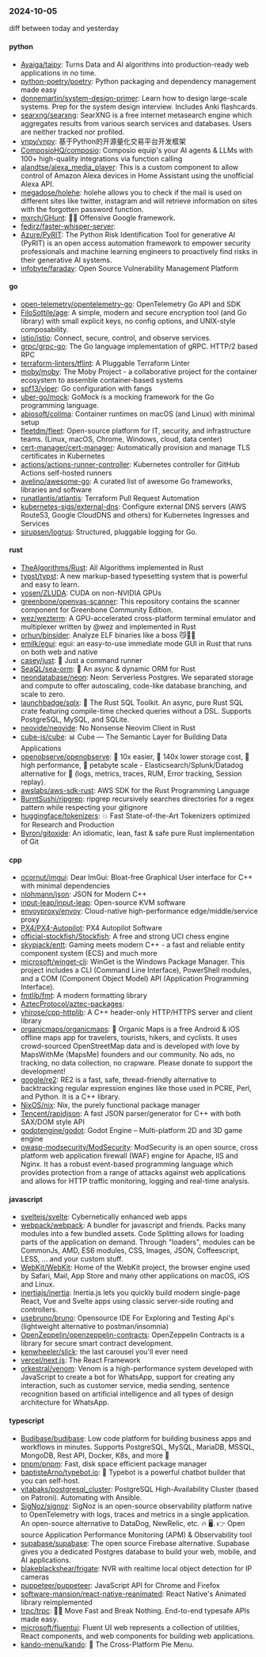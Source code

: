 ### 2024-10-05
diff between today and yesterday

#### python
* [Avaiga/taipy](https://github.com/Avaiga/taipy): Turns Data and AI algorithms into production-ready web applications in no time.
* [python-poetry/poetry](https://github.com/python-poetry/poetry): Python packaging and dependency management made easy
* [donnemartin/system-design-primer](https://github.com/donnemartin/system-design-primer): Learn how to design large-scale systems. Prep for the system design interview. Includes Anki flashcards.
* [searxng/searxng](https://github.com/searxng/searxng): SearXNG is a free internet metasearch engine which aggregates results from various search services and databases. Users are neither tracked nor profiled.
* [vnpy/vnpy](https://github.com/vnpy/vnpy): 基于Python的开源量化交易平台开发框架
* [ComposioHQ/composio](https://github.com/ComposioHQ/composio): Composio equip's your AI agents & LLMs with 100+ high-quality integrations via function calling
* [alandtse/alexa_media_player](https://github.com/alandtse/alexa_media_player): This is a custom component to allow control of Amazon Alexa devices in Home Assistant using the unofficial Alexa API.
* [megadose/holehe](https://github.com/megadose/holehe): holehe allows you to check if the mail is used on different sites like twitter, instagram and will retrieve information on sites with the forgotten password function.
* [mxrch/GHunt](https://github.com/mxrch/GHunt): 🕵️‍♂️ Offensive Google framework.
* [fedirz/faster-whisper-server](https://github.com/fedirz/faster-whisper-server): 
* [Azure/PyRIT](https://github.com/Azure/PyRIT): The Python Risk Identification Tool for generative AI (PyRIT) is an open access automation framework to empower security professionals and machine learning engineers to proactively find risks in their generative AI systems.
* [infobyte/faraday](https://github.com/infobyte/faraday): Open Source Vulnerability Management Platform

#### go
* [open-telemetry/opentelemetry-go](https://github.com/open-telemetry/opentelemetry-go): OpenTelemetry Go API and SDK
* [FiloSottile/age](https://github.com/FiloSottile/age): A simple, modern and secure encryption tool (and Go library) with small explicit keys, no config options, and UNIX-style composability.
* [istio/istio](https://github.com/istio/istio): Connect, secure, control, and observe services.
* [grpc/grpc-go](https://github.com/grpc/grpc-go): The Go language implementation of gRPC. HTTP/2 based RPC
* [terraform-linters/tflint](https://github.com/terraform-linters/tflint): A Pluggable Terraform Linter
* [moby/moby](https://github.com/moby/moby): The Moby Project - a collaborative project for the container ecosystem to assemble container-based systems
* [spf13/viper](https://github.com/spf13/viper): Go configuration with fangs
* [uber-go/mock](https://github.com/uber-go/mock): GoMock is a mocking framework for the Go programming language.
* [abiosoft/colima](https://github.com/abiosoft/colima): Container runtimes on macOS (and Linux) with minimal setup
* [fleetdm/fleet](https://github.com/fleetdm/fleet): Open-source platform for IT, security, and infrastructure teams. (Linux, macOS, Chrome, Windows, cloud, data center)
* [cert-manager/cert-manager](https://github.com/cert-manager/cert-manager): Automatically provision and manage TLS certificates in Kubernetes
* [actions/actions-runner-controller](https://github.com/actions/actions-runner-controller): Kubernetes controller for GitHub Actions self-hosted runners
* [avelino/awesome-go](https://github.com/avelino/awesome-go): A curated list of awesome Go frameworks, libraries and software
* [runatlantis/atlantis](https://github.com/runatlantis/atlantis): Terraform Pull Request Automation
* [kubernetes-sigs/external-dns](https://github.com/kubernetes-sigs/external-dns): Configure external DNS servers (AWS Route53, Google CloudDNS and others) for Kubernetes Ingresses and Services
* [sirupsen/logrus](https://github.com/sirupsen/logrus): Structured, pluggable logging for Go.

#### rust
* [TheAlgorithms/Rust](https://github.com/TheAlgorithms/Rust): All Algorithms implemented in Rust
* [typst/typst](https://github.com/typst/typst): A new markup-based typesetting system that is powerful and easy to learn.
* [vosen/ZLUDA](https://github.com/vosen/ZLUDA): CUDA on non-NVIDIA GPUs
* [greenbone/openvas-scanner](https://github.com/greenbone/openvas-scanner): This repository contains the scanner component for Greenbone Community Edition.
* [wez/wezterm](https://github.com/wez/wezterm): A GPU-accelerated cross-platform terminal emulator and multiplexer written by @wez and implemented in Rust
* [orhun/binsider](https://github.com/orhun/binsider): Analyze ELF binaries like a boss 😼🕵️‍♂️
* [emilk/egui](https://github.com/emilk/egui): egui: an easy-to-use immediate mode GUI in Rust that runs on both web and native
* [casey/just](https://github.com/casey/just): 🤖 Just a command runner
* [SeaQL/sea-orm](https://github.com/SeaQL/sea-orm): 🐚 An async & dynamic ORM for Rust
* [neondatabase/neon](https://github.com/neondatabase/neon): Neon: Serverless Postgres. We separated storage and compute to offer autoscaling, code-like database branching, and scale to zero.
* [launchbadge/sqlx](https://github.com/launchbadge/sqlx): 🧰 The Rust SQL Toolkit. An async, pure Rust SQL crate featuring compile-time checked queries without a DSL. Supports PostgreSQL, MySQL, and SQLite.
* [neovide/neovide](https://github.com/neovide/neovide): No Nonsense Neovim Client in Rust
* [cube-js/cube](https://github.com/cube-js/cube): 📊 Cube — The Semantic Layer for Building Data Applications
* [openobserve/openobserve](https://github.com/openobserve/openobserve): 🚀 10x easier, 🚀 140x lower storage cost, 🚀 high performance, 🚀 petabyte scale - Elasticsearch/Splunk/Datadog alternative for 🚀 (logs, metrics, traces, RUM, Error tracking, Session replay).
* [awslabs/aws-sdk-rust](https://github.com/awslabs/aws-sdk-rust): AWS SDK for the Rust Programming Language
* [BurntSushi/ripgrep](https://github.com/BurntSushi/ripgrep): ripgrep recursively searches directories for a regex pattern while respecting your gitignore
* [huggingface/tokenizers](https://github.com/huggingface/tokenizers): 💥 Fast State-of-the-Art Tokenizers optimized for Research and Production
* [Byron/gitoxide](https://github.com/Byron/gitoxide): An idiomatic, lean, fast & safe pure Rust implementation of Git

#### cpp
* [ocornut/imgui](https://github.com/ocornut/imgui): Dear ImGui: Bloat-free Graphical User interface for C++ with minimal dependencies
* [nlohmann/json](https://github.com/nlohmann/json): JSON for Modern C++
* [input-leap/input-leap](https://github.com/input-leap/input-leap): Open-source KVM software
* [envoyproxy/envoy](https://github.com/envoyproxy/envoy): Cloud-native high-performance edge/middle/service proxy
* [PX4/PX4-Autopilot](https://github.com/PX4/PX4-Autopilot): PX4 Autopilot Software
* [official-stockfish/Stockfish](https://github.com/official-stockfish/Stockfish): A free and strong UCI chess engine
* [skypjack/entt](https://github.com/skypjack/entt): Gaming meets modern C++ - a fast and reliable entity component system (ECS) and much more
* [microsoft/winget-cli](https://github.com/microsoft/winget-cli): WinGet is the Windows Package Manager. This project includes a CLI (Command Line Interface), PowerShell modules, and a COM (Component Object Model) API (Application Programming Interface).
* [fmtlib/fmt](https://github.com/fmtlib/fmt): A modern formatting library
* [AztecProtocol/aztec-packages](https://github.com/AztecProtocol/aztec-packages): 
* [yhirose/cpp-httplib](https://github.com/yhirose/cpp-httplib): A C++ header-only HTTP/HTTPS server and client library
* [organicmaps/organicmaps](https://github.com/organicmaps/organicmaps): 🍃 Organic Maps is a free Android & iOS offline maps app for travelers, tourists, hikers, and cyclists. It uses crowd-sourced OpenStreetMap data and is developed with love by MapsWithMe (MapsMe) founders and our community. No ads, no tracking, no data collection, no crapware. Please donate to support the development!
* [google/re2](https://github.com/google/re2): RE2 is a fast, safe, thread-friendly alternative to backtracking regular expression engines like those used in PCRE, Perl, and Python. It is a C++ library.
* [NixOS/nix](https://github.com/NixOS/nix): Nix, the purely functional package manager
* [Tencent/rapidjson](https://github.com/Tencent/rapidjson): A fast JSON parser/generator for C++ with both SAX/DOM style API
* [godotengine/godot](https://github.com/godotengine/godot): Godot Engine – Multi-platform 2D and 3D game engine
* [owasp-modsecurity/ModSecurity](https://github.com/owasp-modsecurity/ModSecurity): ModSecurity is an open source, cross platform web application firewall (WAF) engine for Apache, IIS and Nginx. It has a robust event-based programming language which provides protection from a range of attacks against web applications and allows for HTTP traffic monitoring, logging and real-time analysis.

#### javascript
* [sveltejs/svelte](https://github.com/sveltejs/svelte): Cybernetically enhanced web apps
* [webpack/webpack](https://github.com/webpack/webpack): A bundler for javascript and friends. Packs many modules into a few bundled assets. Code Splitting allows for loading parts of the application on demand. Through "loaders", modules can be CommonJs, AMD, ES6 modules, CSS, Images, JSON, Coffeescript, LESS, ... and your custom stuff.
* [WebKit/WebKit](https://github.com/WebKit/WebKit): Home of the WebKit project, the browser engine used by Safari, Mail, App Store and many other applications on macOS, iOS and Linux.
* [inertiajs/inertia](https://github.com/inertiajs/inertia): Inertia.js lets you quickly build modern single-page React, Vue and Svelte apps using classic server-side routing and controllers.
* [usebruno/bruno](https://github.com/usebruno/bruno): Opensource IDE For Exploring and Testing Api's (lightweight alternative to postman/insomnia)
* [OpenZeppelin/openzeppelin-contracts](https://github.com/OpenZeppelin/openzeppelin-contracts): OpenZeppelin Contracts is a library for secure smart contract development.
* [kenwheeler/slick](https://github.com/kenwheeler/slick): the last carousel you'll ever need
* [vercel/next.js](https://github.com/vercel/next.js): The React Framework
* [orkestral/venom](https://github.com/orkestral/venom): Venom is a high-performance system developed with JavaScript to create a bot for WhatsApp, support for creating any interaction, such as customer service, media sending, sentence recognition based on artificial intelligence and all types of design architecture for WhatsApp.

#### typescript
* [Budibase/budibase](https://github.com/Budibase/budibase): Low code platform for building business apps and workflows in minutes. Supports PostgreSQL, MySQL, MariaDB, MSSQL, MongoDB, Rest API, Docker, K8s, and more 🚀
* [pnpm/pnpm](https://github.com/pnpm/pnpm): Fast, disk space efficient package manager
* [baptisteArno/typebot.io](https://github.com/baptisteArno/typebot.io): 💬 Typebot is a powerful chatbot builder that you can self-host.
* [vitabaks/postgresql_cluster](https://github.com/vitabaks/postgresql_cluster): PostgreSQL High-Availability Cluster (based on Patroni). Automating with Ansible.
* [SigNoz/signoz](https://github.com/SigNoz/signoz): SigNoz is an open-source observability platform native to OpenTelemetry with logs, traces and metrics in a single application. An open-source alternative to DataDog, NewRelic, etc. 🔥 🖥. 👉 Open source Application Performance Monitoring (APM) & Observability tool
* [supabase/supabase](https://github.com/supabase/supabase): The open source Firebase alternative. Supabase gives you a dedicated Postgres database to build your web, mobile, and AI applications.
* [blakeblackshear/frigate](https://github.com/blakeblackshear/frigate): NVR with realtime local object detection for IP cameras
* [puppeteer/puppeteer](https://github.com/puppeteer/puppeteer): JavaScript API for Chrome and Firefox
* [software-mansion/react-native-reanimated](https://github.com/software-mansion/react-native-reanimated): React Native's Animated library reimplemented
* [trpc/trpc](https://github.com/trpc/trpc): 🧙‍♀️ Move Fast and Break Nothing. End-to-end typesafe APIs made easy.
* [microsoft/fluentui](https://github.com/microsoft/fluentui): Fluent UI web represents a collection of utilities, React components, and web components for building web applications.
* [kando-menu/kando](https://github.com/kando-menu/kando): 🥧 The Cross-Platform Pie Menu.
